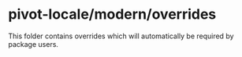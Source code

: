 # pivot-locale/modern/overrides

This folder contains overrides which will automatically be required by package users.
